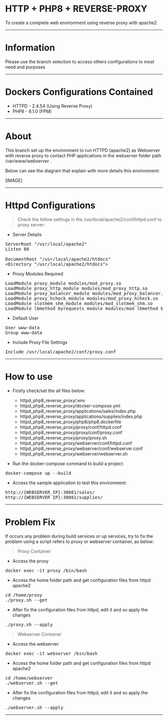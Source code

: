 
# HTTP + PHP8 + REVERSE-PROXY

To create a complete web environment using reverse proxy with apache2 

-------------

# Information

Please use the branch selection to access others configurations to most need and purposes

-------------

# Dockers Configurations Contained

- HTTPD - 2.4.54 (Using Reverse Proxy)
- PHP8 - 8.1.0 (FPM)

-------------

# About

This branch set up the environment to run HTTPD (apache2) as Webserver with reverse proxy to contact PHP applications 
in the webserver folder path /var/www/webserver .

Below can see the diagram that explain with more details this environment:

[IMAGE]

-------------

# Httpd Configurations

> Check the follow settings in the /usr/local/apache2/conf/httpd.conf to proxy server:

- Server Details
<pre>
ServerRoot "/usr/local/apache2"
Listen 80

DocumentRoot "/usr/local/apache2/htdocs"
&lt;Directory "/usr/local/apache2/htdocs"&gt;
</pre>

- Proxy Modules Required
<pre>
LoadModule proxy_module modules/mod_proxy.so
LoadModule proxy_http_module modules/mod_proxy_http.so
LoadModule proxy_balancer_module modules/mod_proxy_balancer.so
LoadModule proxy_hcheck_module modules/mod_proxy_hcheck.so
LoadModule slotmem_shm_module modules/mod_slotmem_shm.so
LoadModule lbmethod_byrequests_module modules/mod_lbmethod_byrequests.so
</pre>

- Default User
<pre>
User www-data
Group www-data
</pre>

- Include Proxy File Settings
<pre>
Include /usr/local/apache2/conf/proxy.conf
</pre>

-------------

# How to use

- Firstly check/set the all files below:
  - httpd_php8_reverse_proxy/.env
  - httpd_php8_reverse_proxy/docker-compose.yml
  - httpd_php8_reverse_proxy/applications/sales/index.php
  - httpd_php8_reverse_proxy/applications/supplies/index.php
  - httpd_php8_reverse_proxy/php8/php8.dockerfile
  - httpd_php8_reverse_proxy/proxy/conf/httpd.conf
  - httpd_php8_reverse_proxy/proxy/conf/proxy.conf
  - httpd_php8_reverse_proxy/proxy/proxy.sh
  - httpd_php8_reverse_proxy/webserver/conf/httpd.conf
  - httpd_php8_reverse_proxy/webserver/conf/webserver.conf
  - httpd_php8_reverse_proxy/webserver/webserver.sh

- Run the docker-compose command to build a project:
<pre>
docker-compose up --build
</pre>

- Access the sample application to test this environment:
<pre>
http://{WEBSERVER_IP}:38081/sales/
http://{WEBSERVER_IP}:38081/supplies/
</pre>

------------

# Problem Fix

If occurs any problem during build services or up services, try to fix the problem using a 
script refers to proxy or webserver container, as below:

> Proxy Container

- Access the proxy
<pre>
docker exec -it proxy /bin/bash
</pre>

- Access the home folder path and get configuration files from httpd apache2
<pre>
cd /home/proxy
./proxy.sh --get
</pre>

- After fix the configuration files from httpd, edit it and so apply the changes
<pre>
./proxy.sh --apply
</pre>

> Webserver Container

- Access the webserver
<pre>
docker exec -it webserver /bin/bash
</pre>

- Access the home folder path and get configuration files from httpd apache2
<pre>
cd /home/webserver
./webserver.sh --get
</pre>

- After fix the configuration files from httpd, edit it and so apply the changes
<pre>
./webserver.sh --apply
</pre>

-------------

